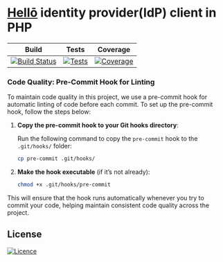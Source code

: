 # [Hellō](https://www.hello.coop/) identity provider(IdP) client in PHP

| Build | Tests | Coverage |
| :---: | :----: | :------: | 
| [![Build Status](https://github.com/UnnikrishnanBhargavakurup/hellocoop/actions/workflows/php-tests.yml/badge.svg)](https://github.com/UnnikrishnanBhargavakurup/hellocoop/actions) | [![Tests](https://img.shields.io/badge/tests-passing-brightgreen.svg)](https://github.com/UnnikrishnanBhargavakurup/hellocoop/actions) | [![Coverage](https://codecov.io/gh/UnnikrishnanBhargavakurup/hellocoop/graph/badge.svg?token=GFPX13L1TM)](https://codecov.io/gh/UnnikrishnanBhargavakurup/hellocoop) |



### Code Quality: Pre-Commit Hook for Linting

To maintain code quality in this project, we use a pre-commit hook for automatic linting of code before each commit. To set up the pre-commit hook, follow the steps below:

1. **Copy the pre-commit hook to your Git hooks directory**:

   Run the following command to copy the `pre-commit` hook to the `.git/hooks/` folder:

   ```bash
   cp pre-commit .git/hooks/
   ```

2. **Make the hook executable** (if it’s not already):

   ```bash
   chmod +x .git/hooks/pre-commit
   ```

This will ensure that the hook runs automatically whenever you try to commit your code, helping maintain consistent code quality across the project.

## License

[![Licence](https://img.shields.io/github/license/Ileriayo/markdown-badges?style=for-the-badge)](./LICENSE)

